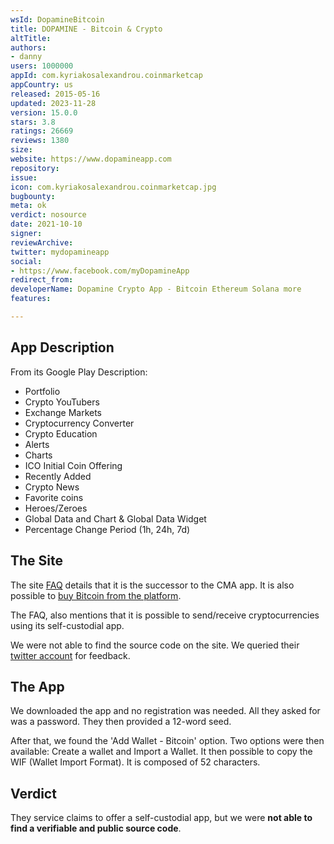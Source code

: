 ```yaml
---
wsId: DopamineBitcoin
title: DOPAMINE - Bitcoin & Crypto
altTitle: 
authors:
- danny
users: 1000000
appId: com.kyriakosalexandrou.coinmarketcap
appCountry: us
released: 2015-05-16
updated: 2023-11-28
version: 15.0.0
stars: 3.8
ratings: 26669
reviews: 1380
size: 
website: https://www.dopamineapp.com
repository: 
issue: 
icon: com.kyriakosalexandrou.coinmarketcap.jpg
bugbounty: 
meta: ok
verdict: nosource
date: 2021-10-10
signer: 
reviewArchive: 
twitter: mydopamineapp
social:
- https://www.facebook.com/myDopamineApp
redirect_from: 
developerName: Dopamine Crypto App - Bitcoin Ethereum Solana more
features: 

---
```


## App Description

From its Google Play Description:

- Portfolio
- Crypto YouTubers
- Exchange Markets
- Cryptocurrency Converter
- Crypto Education
- Alerts
- Charts
- ICO Initial Coin Offering
- Recently Added
- Crypto News
- Favorite coins
- Heroes/Zeroes
- Global Data and Chart & Global Data Widget
- Percentage Change Period (1h, 24h, 7d)


## The Site

The site [FAQ](https://www.dopamineapp.com/faq.html) details that it is the successor to the CMA app. It is also possible to [buy Bitcoin from the platform](https://www.dopamineapp.com/faq.html). 

The FAQ, also mentions that it is possible to send/receive cryptocurrencies using its self-custodial app. 

We were not able to find the source code on the site. We queried their [twitter account](https://twitter.com/BitcoinWalletz/status/1446021588881530882) for feedback.

## The App

We downloaded the app and no registration was needed. All they asked for was a password. They then provided a 12-word seed.

After that, we found the 'Add Wallet - Bitcoin' option. Two options were then available: Create a wallet and Import a Wallet. It then possible to copy the WIF (Wallet Import Format). It is composed of 52 characters.

## Verdict

They service claims to offer a self-custodial app, but we were **not able to find a verifiable and public source code**.

